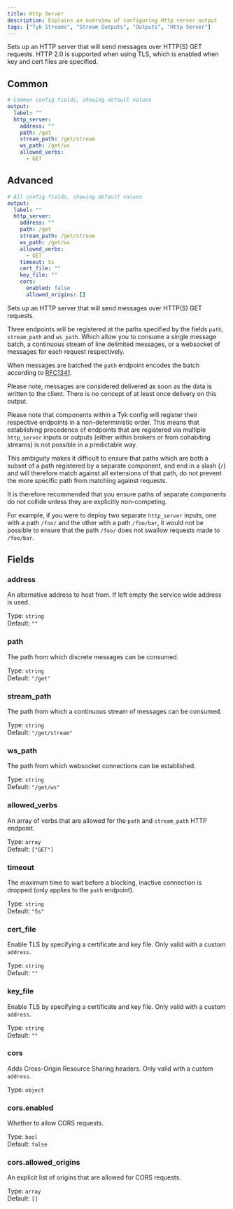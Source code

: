 ```yaml
---
title: Http Server
description: Explains an overview of configuring Http server output
tags: ["Tyk Streams", "Stream Outputs", "Outputs", "Http Server"]
---
```


Sets up an HTTP server that will send messages over HTTP(S) GET requests. HTTP 2.0 is supported when using TLS, which is enabled when key and cert files are specified.

## Common

```yml
# Common config fields, showing default values
output:
  label: ""
  http_server:
    address: ""
    path: /get
    stream_path: /get/stream
    ws_path: /get/ws
    allowed_verbs:
      - GET
```

## Advanced

```yml
# All config fields, showing default values
output:
  label: ""
  http_server:
    address: ""
    path: /get
    stream_path: /get/stream
    ws_path: /get/ws
    allowed_verbs:
      - GET
    timeout: 5s
    cert_file: ""
    key_file: ""
    cors:
      enabled: false
      allowed_origins: []
```

Sets up an HTTP server that will send messages over HTTP(S) GET requests.

<!-- TODO add link here  If the `address` config field is left blank the [service-wide HTTP server](/docs/components/http/about) will be used. -->

Three endpoints will be registered at the paths specified by the fields `path`, `stream_path` and `ws_path`. Which allow you to consume a single message batch, a continuous stream of line delimited messages, or a websocket of messages for each request respectively.

When messages are batched the `path` endpoint encodes the batch according to [RFC1341](https://www.w3.org/Protocols/rfc1341/7_2_Multipart.html).

<!-- TODO add link here - This behavior can be overridden by [archiving your batches](/docs/configuration/batching#post-batch-processing). -->

Please note, messages are considered delivered as soon as the data is written to the client. There is no concept of at least once delivery on this output.

Please note that components within a Tyk config will register their respective endpoints in a non-deterministic order. This means that establishing precedence of endpoints that are registered via multiple `http_server` inputs or outputs (either within brokers or from cohabiting streams) is not possible in a predictable way.

This ambiguity makes it difficult to ensure that paths which are both a subset of a path registered by a separate component, and end in a slash (`/`) and will therefore match against all extensions of that path, do not prevent the more specific path from matching against requests.

It is therefore recommended that you ensure paths of separate components do not collide unless they are explicitly non-competing.

For example, if you were to deploy two separate `http_server` inputs, one with a path `/foo/` and the other with a path `/foo/bar`, it would not be possible to ensure that the path `/foo/` does not swallow requests made to `/foo/bar`.

## Fields

### address

An alternative address to host from. If left empty the service wide address is used.

Type: `string`  
Default: `""`

### path

The path from which discrete messages can be consumed.

Type: `string`  
Default: `"/get"`

### stream_path

The path from which a continuous stream of messages can be consumed.

Type: `string`  
Default: `"/get/stream"`

### ws_path

The path from which websocket connections can be established.

Type: `string`  
Default: `"/get/ws"`

### allowed_verbs

An array of verbs that are allowed for the `path` and `stream_path` HTTP endpoint.

Type: `array`  
Default: `["GET"]`

### timeout

The maximum time to wait before a blocking, inactive connection is dropped (only applies to the `path` endpoint).

Type: `string`  
Default: `"5s"`

### cert_file

Enable TLS by specifying a certificate and key file. Only valid with a custom `address`.

Type: `string`  
Default: `""`

### key_file

Enable TLS by specifying a certificate and key file. Only valid with a custom `address`.

Type: `string`  
Default: `""`

### cors

Adds Cross-Origin Resource Sharing headers. Only valid with a custom `address`.

Type: `object`

### cors.enabled

Whether to allow CORS requests.

Type: `bool`  
Default: `false`

### cors.allowed_origins

An explicit list of origins that are allowed for CORS requests.

Type: `array`  
Default: `[]`
